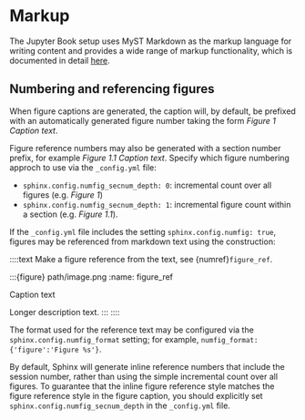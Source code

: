 # Markup

The Jupyter Book setup uses MyST Markdown as the markup language for writing content and provides a wide range of markup functionality, which is documented in detail [here](https://jupyterbook.org/en/stable/content/index.html).

## Numbering and referencing figures

When figure captions are generated, the caption will, by default, be prefixed with an automatically generated figure number taking the form *Figure 1 Caption text*.

Figure reference numbers may also be generated with a section number prefix, for example *Figure 1.1 Caption text*. Specify which figure numbering approch to use via the `_config.yml` file:

- `sphinx.config.numfig_secnum_depth: 0`: incremental count over all figures (e.g. *Figure 1*)
- `sphinx.config.numfig_secnum_depth: 1`: incremental figure count within a section (e.g. *Figure 1.1*).

If the `_config.yml` file includes the setting `sphinx.config.numfig: true`, figures may be referenced from markdown text using the construction:

::::text
Make a figure reference from the text, see {numref}`figure_ref`.

:::{figure} path/image.png
:name: figure_ref

Caption text

Longer description text.
:::
::::

The format used for the reference text may be configured via the `sphinx.config.numfig_format` setting; for example, `numfig_format: {'figure':'Figure %s'}`.

By default, Sphinx will generate inline reference numbers that include the session number, rather than using the simple incremental count over all figures. To guarantee that the inline figure reference style matches the figure reference style in the figure caption, you should explicitly set `sphinx.config.numfig_secnum_depth` in the `_config.yml` file.
